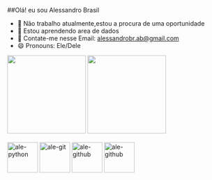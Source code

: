 ##Olá! eu sou Alessandro Brasil


- 🔭 Não  trabalho atualmente,estou a procura de uma oportunidade 
- 🌱 Estou aprendendo area de dados  
- 💬 Contate-me nesse Email: alessandrobr.ab@gmail.com
- 😄 Pronouns: Ele/Dele
<div>
<img height="180em" src="https://github-readme-stats.vercel.app/api?username=alessandrobra&show_icons=true&theme=tokyonight&include_all_commits=true&count_private=true"/>
<img height="180em" src="https://github-readme-stats.vercel.app/api/top-langs/?username=alessandrobra&layout=compact&langs_count=16&theme=tokyonight"/>
</div>
<div style="display: inline_block"><br>
<img align="center" alt="ale-python" height="70" width"70" src="https://cdn.jsdelivr.net/gh/devicons/devicon/icons/python/python-original-wordmark.svg" />
<img align="center" alt="ale-git" height="70" width"70" src="https://cdn.jsdelivr.net/gh/devicons/devicon/icons/git/git-original.svg" />
<img align="center" alt="ale-github" height="70" width"70" src="https://cdn.jsdelivr.net/gh/devicons/devicon/icons/github/github-original.svg" />
<img align="center" alt="ale-github" height="70" width"70" 
src="https://cdn.jsdelivr.net/gh/devicons/devicon/icons/jupyter/jupyter-original-wordmark.svg" />
</div>

##
          
          
          
          
          
          
          
          
